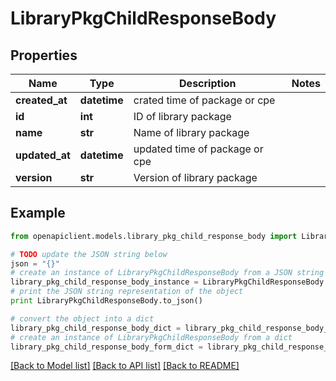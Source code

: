 # LibraryPkgChildResponseBody


## Properties
Name | Type | Description | Notes
------------ | ------------- | ------------- | -------------
**created_at** | **datetime** | crated time of package or cpe | 
**id** | **int** | ID of library package | 
**name** | **str** | Name of library package | 
**updated_at** | **datetime** | updated time of package or cpe | 
**version** | **str** | Version of library package | 

## Example

```python
from openapiclient.models.library_pkg_child_response_body import LibraryPkgChildResponseBody

# TODO update the JSON string below
json = "{}"
# create an instance of LibraryPkgChildResponseBody from a JSON string
library_pkg_child_response_body_instance = LibraryPkgChildResponseBody.from_json(json)
# print the JSON string representation of the object
print LibraryPkgChildResponseBody.to_json()

# convert the object into a dict
library_pkg_child_response_body_dict = library_pkg_child_response_body_instance.to_dict()
# create an instance of LibraryPkgChildResponseBody from a dict
library_pkg_child_response_body_form_dict = library_pkg_child_response_body.from_dict(library_pkg_child_response_body_dict)
```
[[Back to Model list]](../README.md#documentation-for-models) [[Back to API list]](../README.md#documentation-for-api-endpoints) [[Back to README]](../README.md)


